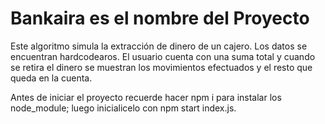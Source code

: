 # Bankaira es el nombre del Proyecto

Este algoritmo simula la extracción de dinero de un cajero. Los datos se encuentran hardcodearos.
El usuario cuenta con una suma total y cuando se retira el dinero se muestran los movimientos efectuados y el resto que queda en la cuenta.

Antes de iniciar el proyecto recuerde hacer npm i para instalar los node_module; luego inicialicelo con npm start index.js.
